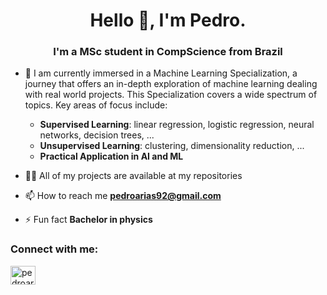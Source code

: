 <h1 align="center">Hello 👋, I'm Pedro.</h1>
<h3 align="center">I'm a MSc student in CompScience from Brazil</h3>

- 🌱 I am currently immersed in a Machine Learning Specialization, a journey that offers an in-depth exploration of machine learning dealing with real world projects. This Specialization covers a wide spectrum of topics. Key areas of focus include:
     - **Supervised Learning**: linear regression, logistic regression, neural networks, decision trees, ...
     - **Unsupervised Learning**: clustering, dimensionality reduction, ...
     - **Practical Application in AI and ML**

- 👨‍💻 All of my projects are available at my repositories

- 📫 How to reach me **pedroarias92@gmail.com**

- ⚡ Fun fact **Bachelor in physics**

<h3 align="left">Connect with me:</h3>
<p align="left">
<a href="https://linkedin.com/in/pedroarias92" target="blank"><img align="center" src="https://raw.githubusercontent.com/rahuldkjain/github-profile-readme-generator/master/src/images/icons/Social/linked-in-alt.svg" alt="pedroarias92" height="30" width="40" /></a>
</p>
